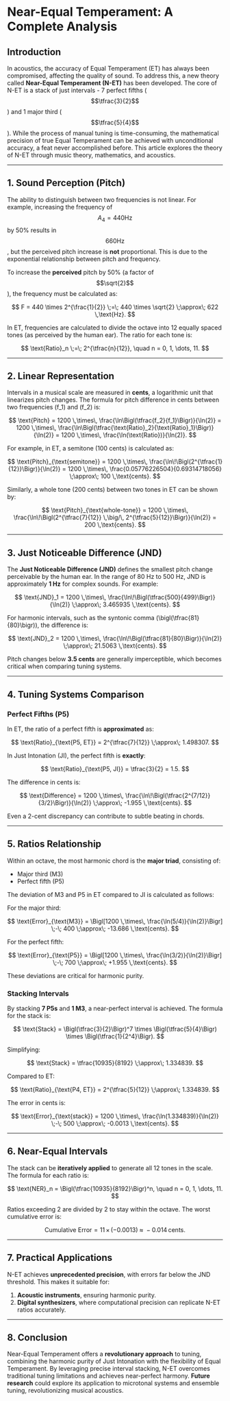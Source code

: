 # Near-Equal Temperament: A Complete Analysis

## Introduction

In acoustics, the accuracy of Equal Temperament (ET) has always been compromised, affecting the quality of sound. To address this, a new theory called **Near-Equal Temperament (N-ET)** has been developed. The core of N-ET is a stack of just intervals - 7 perfect fifths ($$\tfrac{3}{2}$$) and 1 major third ($$\tfrac{5}{4}$$). While the process of manual tuning is time-consuming, the mathematical precision of true Equal Temperament can be achieved with unconditional accuracy, a feat never accomplished before. This article explores the theory of N-ET through music theory, mathematics, and acoustics.

---

## 1. Sound Perception (Pitch)

The ability to distinguish between two frequencies is not linear. For example, increasing the frequency of $$A_4 = 440 \text{Hz}$$ by 50% results in $$660 \text{Hz}$$, but the perceived pitch increase is **not** proportional. This is due to the exponential relationship between pitch and frequency.

To increase the **perceived** pitch by 50% (a factor of $$\sqrt{2}$$), the frequency must be calculated as:

$$
F = 440 \times 2^{\frac{1}{2}} \;=\; 440 \times \sqrt{2} \;\approx\; 622 \,\text{Hz}.
$$

In ET, frequencies are calculated to divide the octave into 12 equally spaced tones (as perceived by the human ear). The ratio for each tone is:

$$
\text{Ratio}_n \;=\; 2^{\tfrac{n}{12}}, 
\quad n = 0, 1, \dots, 11.
$$

---

## 2. Linear Representation

Intervals in a musical scale are measured in **cents**, a logarithmic unit that linearizes pitch changes. The formula for pitch difference in cents between two frequencies \(f_1\) and \(f_2\) is:

$$
\text{Pitch} 
= 1200 \,\times\, \frac{\ln\Bigl(\tfrac{f_2}{f_1}\Bigr)}{\ln(2)} 
= 1200 \,\times\, \frac{\ln\Bigl(\tfrac{\text{Ratio}_2}{\text{Ratio}_1}\Bigr)}{\ln(2)} 
= 1200 \,\times\, \frac{\ln(\text{Ratio})}{\ln(2)}.
$$

For example, in ET, a semitone (100 cents) is calculated as:

$$
\text{Pitch}_{\text{semitone}} 
= 1200 \,\times\, \frac{\ln\!\Bigl(2^{\tfrac{1}{12}}\Bigr)}{\ln(2)} 
= 1200 \,\times\, \frac{0.05776226504}{0.69314718056} 
\;\approx\; 100 \,\text{cents}.
$$

Similarly, a whole tone (200 cents) between two tones in ET can be shown by:

$$
\text{Pitch}_{\text{whole-tone}} 
= 1200 \,\times\, \frac{\ln\!\Bigl(2^{\tfrac{7}{12}} \,\big/\, 2^{\tfrac{5}{12}}\Bigr)}{\ln(2)} 
= 200 \,\text{cents}.
$$

---

## 3. Just Noticeable Difference (JND)

The **Just Noticeable Difference (JND)** defines the smallest pitch change perceivable by the human ear. In the range of 80 Hz to 500 Hz, JND is approximately **1 Hz** for complex sounds. For example:

$$
\text{JND}_1 
= 1200 \,\times\, \frac{\ln\!\Bigl(\tfrac{500}{499}\Bigr)}{\ln(2)} 
\;\approx\; 3.465935 \,\text{cents}.
$$

For harmonic intervals, such as the syntonic comma \(\bigl(\tfrac{81}{80}\bigr)\), the difference is:

$$
\text{JND}_2 
= 1200 \,\times\, \frac{\ln\!\Bigl(\tfrac{81}{80}\Bigr)}{\ln(2)} 
\;\approx\; 21.5063 \,\text{cents}.
$$

Pitch changes below **3.5 cents** are generally imperceptible, which becomes critical when comparing tuning systems.

---

## 4. Tuning Systems Comparison

### Perfect Fifths (P5)

In ET, the ratio of a perfect fifth is **approximated** as:

$$
\text{Ratio}_{\text{P5, ET}} 
= 2^{\tfrac{7}{12}} 
\;\approx\; 1.498307.
$$

In Just Intonation (JI), the perfect fifth is **exactly**:

$$
\text{Ratio}_{\text{P5, JI}} 
= \tfrac{3}{2} 
= 1.5.
$$

The difference in cents is:

$$
\text{Difference} 
= 1200 \,\times\, \frac{\ln\!\Bigl(\tfrac{2^{7/12}}{3/2}\Bigr)}{\ln(2)} 
\;\approx\; -1.955 \,\text{cents}.
$$

Even a 2-cent discrepancy can contribute to subtle beating in chords.

---

## 5. Ratios Relationship

Within an octave, the most harmonic chord is the **major triad**, consisting of:

- Major third (M3)
- Perfect fifth (P5)

The deviation of M3 and P5 in ET compared to JI is calculated as follows:

For the major third:

$$
\text{Error}_{\text{M3}} 
= \Bigl[1200 \,\times\, \frac{\ln(5/4)}{\ln(2)}\Bigr] \;-\; 400 
\;\approx\; -13.686 \,\text{cents}.
$$

For the perfect fifth:

$$
\text{Error}_{\text{P5}} 
= \Bigl[1200 \,\times\, \frac{\ln(3/2)}{\ln(2)}\Bigr] \;-\; 700 
\;\approx\; +1.955 \,\text{cents}.
$$

These deviations are critical for harmonic purity.

### Stacking Intervals

By stacking **7 P5s** and **1 M3**, a near-perfect interval is achieved. The formula for the stack is:

$$
\text{Stack} 
= \Bigl(\tfrac{3}{2}\Bigr)^7 
  \times \Bigl(\tfrac{5}{4}\Bigr) 
  \times \Bigl(\tfrac{1}{2^4}\Bigr).
$$

Simplifying:

$$
\text{Stack} 
= \tfrac{10935}{8192} 
\;\approx\; 1.334839.
$$

Compared to ET:

$$
\text{Ratio}_{\text{P4, ET}} 
= 2^{\tfrac{5}{12}} 
\;\approx\; 1.334839.
$$

The error in cents is:

$$
\text{Error}_{\text{stack}} 
= 1200 \,\times\, \frac{\ln(1.334839)}{\ln(2)} \;-\; 500 
\;\approx\; -0.0013 \,\text{cents}.
$$

---

## 6. Near-Equal Intervals

The stack can be **iteratively applied** to generate all 12 tones in the scale. The formula for each ratio is:

$$
\text{NER}_n 
= \Bigl(\tfrac{10935}{8192}\Bigr)^n, 
\quad n = 0, 1, \dots, 11.
$$

Ratios exceeding 2 are divided by 2 to stay within the octave. The worst cumulative error is:

$$
\text{Cumulative Error} 
= 11 \,\times\, (-0.0013) 
\;\approx\; -0.014 \,\text{cents}.
$$

---

## 7. Practical Applications

N-ET achieves **unprecedented precision**, with errors far below the JND threshold. This makes it suitable for:

1. **Acoustic instruments**, ensuring harmonic purity.  
2. **Digital synthesizers**, where computational precision can replicate N-ET ratios accurately.

---

## 8. Conclusion

Near-Equal Temperament offers a **revolutionary approach** to tuning, combining the harmonic purity of Just Intonation with the flexibility of Equal Temperament. By leveraging precise interval stacking, N-ET overcomes traditional tuning limitations and achieves near-perfect harmony. **Future research** could explore its application to microtonal systems and ensemble tuning, revolutionizing musical acoustics.

